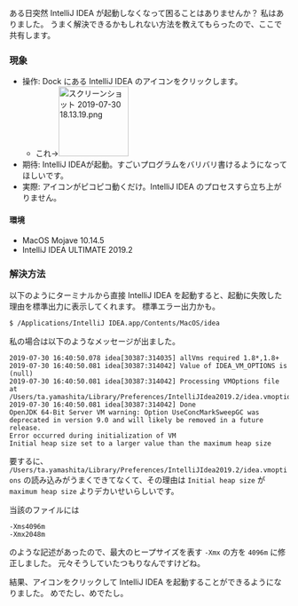 <!-- TITLE: IntelliJ IDEA が起動しなくて困ったら -->
<!-- TAGS: IntelliJ IntelliJIdea -->

ある日突然 IntelliJ IDEA が起動しなくなって困ることはありませんか？
私はありました。
うまく解決できるかもしれない方法を教えてもらったので、ここで共有します。

### 現象

- 操作: Dock にある IntelliJ IDEA のアイコンをクリックします。
  - これ→<img width="126" alt="スクリーンショット 2019-07-30 18.13.19.png" src="https://qiita-image-store.s3.ap-northeast-1.amazonaws.com/0/415135/b381c78f-b9e1-423f-57bb-8d497a7718ab.png">
- 期待: IntelliJ IDEAが起動。すごいプログラムをバリバリ書けるようになってほしいです。
- 実際: アイコンがピコピコ動くだけ。IntelliJ IDEA のプロセスすら立ち上がりません。

#### 環境

- MacOS Mojave 10.14.5
- IntelliJ IDEA ULTIMATE 2019.2

### 解決方法

以下のようにターミナルから直接 IntelliJ IDEA を起動すると、起動に失敗した理由を標準出力に表示してくれます。
標準エラー出力かも。

```bash
$ /Applications/IntelliJ IDEA.app/Contents/MacOS/idea
```

私の場合は以下のようなメッセージが出ました。

```
2019-07-30 16:40:50.078 idea[30387:314035] allVms required 1.8*,1.8+
2019-07-30 16:40:50.081 idea[30387:314042] Value of IDEA_VM_OPTIONS is (null)
2019-07-30 16:40:50.081 idea[30387:314042] Processing VMOptions file at /Users/ta.yamashita/Library/Preferences/IntelliJIdea2019.2/idea.vmoptions
2019-07-30 16:40:50.081 idea[30387:314042] Done
OpenJDK 64-Bit Server VM warning: Option UseConcMarkSweepGC was deprecated in version 9.0 and will likely be removed in a future release.
Error occurred during initialization of VM
Initial heap size set to a larger value than the maximum heap size
```

要するに、 `/Users/ta.yamashita/Library/Preferences/IntelliJIdea2019.2/idea.vmoptions` の読み込みがうまくできてなくて、その理由は `Initial heap size` が `maximum heap size` よりデカいせいらしいです。

当該のファイルには

```
-Xms4096m
-Xmx2048m
```

のような記述があったので、最大のヒープサイズを表す `-Xmx` の方を `4096m` に修正しました。
元々そうしていたつもりなんですけどね。

結果、アイコンをクリックして IntelliJ IDEA を起動することができるようになりました。
めでたし、めでたし。
